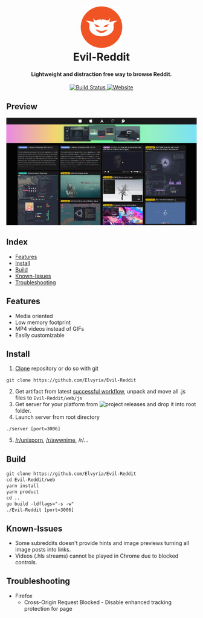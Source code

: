 <div align="center">
  <p>
    <h1>
      <a href="https://github.com/Elvyria/Evil-Reddit">
        <img src="/logo.png" alt="Evil-Reddit" width="110"/>
      </a>
      <br/>
      Evil-Reddit
    </h1>
    <h4>Lightweight and distraction free way to browse Reddit.</h4>
  </p>
  <p>
    <a href="https://github.com/Elvyria/Evil-Reddit/actions?query=workflow:Build">
      <img alt="Build Status" src="https://img.shields.io/github/actions/workflow/status/Elvyria/Evil-Reddit/build.yml?style=for-the-badge">
    </a>
    <a href="https://evil-reddit.web.app/r/unixporn">
      <img alt="Website" src="https://img.shields.io/website?down_message=red&label=demo&style=for-the-badge&up_color=orange&up_message=outdated&url=https%3A%2F%2Fevil-reddit.web.app%2Fr%2Funixporn">
    </a>
  </p>
</div>

## Preview

![preview](/preview.jpg)

## Index

- [Features](#features)
- [Install](#install)
- [Build](#build)
- [Known-Issues](#known-issues)
- [Troubleshooting](#troubleshooting)

## Features

- Media oriented
- Low memory footprint
- MP4 videos instead of GIFs
- Easily customizable

## Install
1. [Clone](https://github.com/Elvyria/Evil-Reddit/archive/master.zip) repository or do so with git
```
git clone https://github.com/Elvyria/Evil-Reddit
```
2. Get artifact from latest [successful workflow](https://github.com/Elvyria/Evil-Reddit/actions?query=workflow:Build+is:success), unpack and move all .js files to `Evil-Reddit/web/js`
3. Get server for your platform from ![project releases](https://github.com/Elvyria/Evil-Reddit/releases/latest) and drop it into root folder.
4. Launch server from root directory
```
./server [port=3006]
```
5. [/r/unixporn](http://127.0.0.1:3006/r/unixporn), [/r/awwnime](http://127.0.0.1:3006/r/awwnime), /r/...


## Build

```
git clone https://github.com/Elvyria/Evil-Reddit
cd Evil-Reddit/web
yarn install
yarn product
cd ..
go build -ldflags="-s -w"
./Evil-Reddit [port=3006]
```

## Known-Issues

  * Some subreddits doesn't provide hints and image previews turning all image posts into links.
  * Videos (.hls streams) cannot be played in Chrome due to blocked controls.

## Troubleshooting

  * Firefox
    * Cross-Origin Request Blocked - Disable enhanced tracking protection for page
